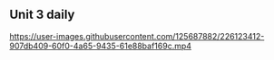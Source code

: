 ## Unit 3 daily


https://user-images.githubusercontent.com/125687882/226123412-907db409-60f0-4a65-9435-61e88baf169c.mp4

